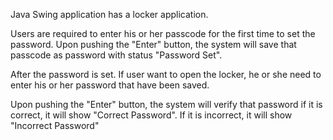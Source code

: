 Java Swing application has a locker application.

Users are required to enter his or her passcode for the first time to set the password. Upon pushing the "Enter" button, the system will save that passcode as password with status "Password Set".

After the password is set. If user want to open the locker, he or she need to enter his or her password that have been saved.

Upon pushing the "Enter" button, the system will verify that password if it is correct, it will show "Correct Password". If it is incorrect, it will show "Incorrect Password"
